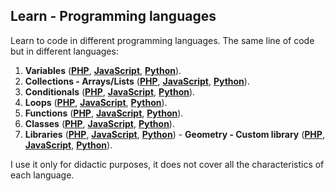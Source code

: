 ## Learn - Programming languages

Learn to code in different programming languages. The same line of code but in different languages:

1. **Variables** (**[PHP](01/01.php)**, **[JavaScript](01/01.js)**, **[Python](01/01.py)**).
2. **Collections - Arrays/Lists** (**[PHP](02/02.php)**, **[JavaScript](02/02.js)**, **[Python](02/02.py)**).
3. **Conditionals** (**[PHP](03/03.php)**, **[JavaScript](03/03.js)**, **[Python](03/03.py)**).
4. **Loops** (**[PHP](04/04.php)**, **[JavaScript](04/04.js)**, **[Python](04/04.py)**).
5. **Functions** (**[PHP](05/05.php)**, **[JavaScript](05/05.js)**, **[Python](05/05.py)**).
6. **Classes** (**[PHP](06/06.php)**, **[JavaScript](06/06.js)**, **[Python](06/06.py)**).
6. **Libraries** (**[PHP](07/07.php)**, **[JavaScript](07/07.js)**, **[Python](07/07.py)**) - **Geometry - Custom library** (**[PHP](07/geometry.php)**, **[JavaScript](07/geometry.js)**, **[Python](07/geometry.py)**).

I use it only for didactic purposes, it does not cover all the characteristics of each language.
